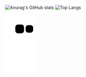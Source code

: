 ![Anurag's GitHub stats](https://github-readme-stats.vercel.app/api?username=HarlanHeilman&show_icons=true&theme=catppuccin_mocha&hide=stars&hide_title=true)
![Top Langs](https://github-readme-stats.vercel.app/api/top-langs/?username=HarlanHeilman&layout=compact&theme=catppuccin_mocha&hide=roff&size_weight=0&count_weight=1)

![snake animation](https://github.com/HarlanHeilman/HarlanHeilman/blob/output/github-contribution-grid-snake2.svg)

